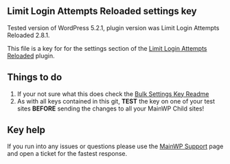 ## Limit Login Attempts Reloaded settings key

Tested version of WordPress 5.2.1, plugin version was Limit Login Attempts Reloaded 2.8.1.

This file is a key for for the settings section of the [Limit Login Attempts Reloaded](https://wordpress.org/plugins/limit-login-attempts-reloaded/) plugin. 

## Things to do

1. If your not sure what this does check the [Bulk Settings Key Readme](https://github.com/mainwp/Bulk-Setting-Manager-Keys/blob/master/README.md)
2. As with all keys contained in this git, **TEST** the key on one of your test sites **BEFORE** sending the changes to all your MainWP Child sites!

## Key help

If you run into any issues or questions please use the [MainWP Support](https://mainwp.com/support/) page and open a ticket for the fastest response.
